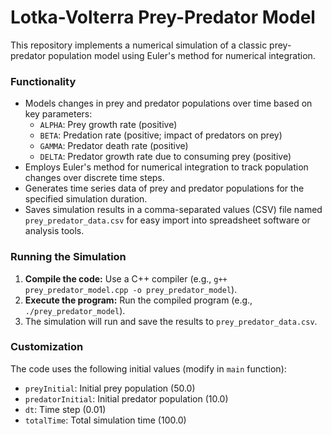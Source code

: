 # Lotka-Volterra Prey-Predator Model

This repository implements a numerical simulation of a classic prey-predator population model using Euler's method for numerical integration.

### Functionality

* Models changes in prey and predator populations over time based on key parameters:
    * `ALPHA`: Prey growth rate (positive)
    * `BETA`: Predation rate (positive; impact of predators on prey)
    * `GAMMA`: Predator death rate (positive)
    * `DELTA`: Predator growth rate due to consuming prey (positive)
* Employs Euler's method for numerical integration to track population changes over discrete time steps.
* Generates time series data of prey and predator populations for the specified simulation duration.
* Saves simulation results in a comma-separated values (CSV) file named `prey_predator_data.csv` for easy import into spreadsheet software or analysis tools.

### Running the Simulation

1. **Compile the code:** Use a C++ compiler (e.g., `g++ prey_predator_model.cpp -o prey_predator_model`).
2. **Execute the program:** Run the compiled program (e.g., `./prey_predator_model`).
3. The simulation will run and save the results to `prey_predator_data.csv`.

### Customization

The code uses the following initial values (modify in `main` function):

* `preyInitial`: Initial prey population (50.0)
* `predatorInitial`: Initial predator population (10.0)
* `dt`: Time step (0.01)
* `totalTime`: Total simulation time (100.0)


